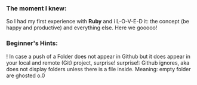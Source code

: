 ### **The moment I knew:**

So I had my first experience with **Ruby** and i L-O-V-E-D it: the concept (be happy and productive) and everything else.
Here we gooooo!

### **Beginner's Hints:**

! In case a push of a Folder does not appear in Github but it does appear in your local and remote (Git) project, surprise! surprise!: Github ignores, aka does not display folders unless there is a file inside. Meaning: empty folder are ghosted o.0
